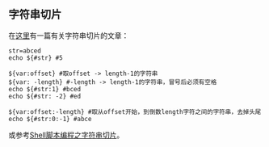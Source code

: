 ## 字符串切片

在[这里](https://blog.csdn.net/rockstics/article/details/116917653)有一篇有关字符串切片的文章：

```
str=abced
echo ${#str} #5

${var:offset} #取offset -> length-1的字符串
${var: -length} #-length -> length-1的字符串，冒号后必须有空格
echo ${#str:1} #bced
echo ${#str: -2} #ed

${var:offset:-length} #取从offset开始，到倒数length字符之间的字符串，去掉头尾
echo ${#str:0:-1} #abce
```

或参考[Shell脚本编程之字符串切片](https://www.cnblogs.com/haona_li/p/10334057.html)。